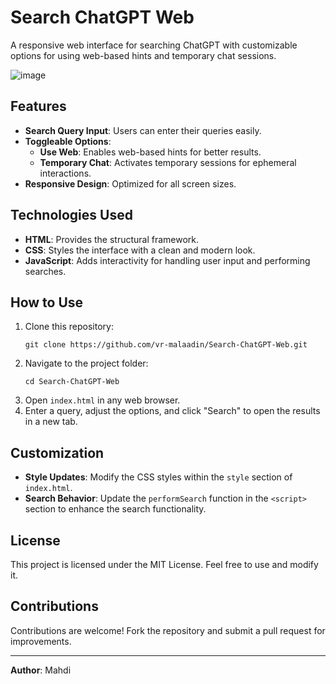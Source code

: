 # Search ChatGPT Web

A responsive web interface for searching ChatGPT with customizable options for using web-based hints and temporary chat sessions.

![image](https://github.com/user-attachments/assets/27814cfa-befa-4fff-a2cd-f334a53a2cd6)

## Features
- **Search Query Input**: Users can enter their queries easily.
- **Toggleable Options**:
  - **Use Web**: Enables web-based hints for better results.
  - **Temporary Chat**: Activates temporary sessions for ephemeral interactions.
- **Responsive Design**: Optimized for all screen sizes.

## Technologies Used
- **HTML**: Provides the structural framework.
- **CSS**: Styles the interface with a clean and modern look.
- **JavaScript**: Adds interactivity for handling user input and performing searches.

## How to Use
1. Clone this repository:
   ```
   git clone https://github.com/vr-malaadin/Search-ChatGPT-Web.git
   ```
2. Navigate to the project folder:
   ```
   cd Search-ChatGPT-Web
   ```
3. Open `index.html` in any web browser.
4. Enter a query, adjust the options, and click "Search" to open the results in a new tab.

## Customization
- **Style Updates**: Modify the CSS styles within the `style` section of `index.html`.
- **Search Behavior**: Update the `performSearch` function in the `<script>` section to enhance the search functionality.

## License
This project is licensed under the MIT License. Feel free to use and modify it.

## Contributions
Contributions are welcome! Fork the repository and submit a pull request for improvements.

---

**Author**: Mahdi

